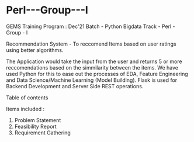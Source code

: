 # Perl---Group---I
GEMS Training Program : Dec'21 Batch - Python Bigdata Track - Perl - Group - I

Recommendation System - To reccomend Items based on user ratings using better algorithms.

The Application would take the input from the user and returns 5 or more reccomendations based on the simmilarity between the items. We have used Python for this to ease out the processes of EDA, Feature Engineering and Data Science/Machine Learning (Model Building). Flask is used for Backend Development and Server Side REST operations. 

Table of contents

Items included :
1. Problem Statement
2. Feasibility Report
3. Requirement Gathering

<!-- Technology Used :
1. Data Analysis
2. Data Science
3. Machine Learning -->
